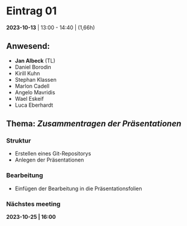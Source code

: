 # **Eintrag 01**
**2023-10-13** | 13:00 - 14:40 | (1,66h)

## **Anwesend**:

 * **Jan Albeck** (TL)
 * Daniel Borodin
 * Kirill Kuhn
 * Stephan Klassen
 * Marlon Cadell
 * Angelo Mavridis
 * Wael Eskeif
 * Luca Eberhardt

## **Thema**: *Zusammentragen der Präsentationen*

### Struktur

 * Erstellen eines Git-Repositorys
 * Anlegen der Präsentationen

### Bearbeitung

 * Einfügen der Bearbeitung in die Präsentationsfolien

### Nächstes meeting

**2023-10-25 | 16:00**